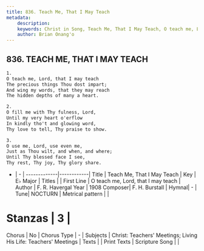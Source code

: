 ```yaml
---
title: 836. Teach Me, That I May Teach
metadata:
    description: 
    keywords: Christ in Song, Teach Me, That I May Teach, O teach me, Lord, that I may teach, 
    author: Brian Onang'o
---
```



## 836. TEACH ME, THAT I MAY TEACH

```txt
1.
O teach me, Lord, that I may teach
The precious things Thou dost impart;
And wing my words, that they may reach
The hidden depths of many a heart.

2.
O fill me with Thy fulness, Lord,
Until my very heart o'erflow
In kindly tho't and glowing word,
Thy love to tell, Thy praise to show.

3.
O use me, Lord, use even me,
Just as Thou wilt, and when, and where;
Until Thy blessed face I see,
Thy rest, Thy joy, Thy glory share.
```

- |   -  |
-------------|------------|
Title | Teach Me, That I May Teach |
Key | E♭ Major |
Titles |  |
First Line | O teach me, Lord, that I may teach |
Author | F. R. Havergal
Year | 1908
Composer| F. H. Burstall |
Hymnal|  - |
Tune| NOCTURN |
Metrical pattern | |
# Stanzas | 3 |
Chorus | No |
Chorus Type | - |
Subjects | Christ: Teachers' Meetings; Living His Life: Teachers' Meetings |
Texts |  |
Print Texts | 
Scripture Song |  |
  
